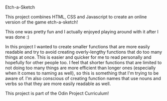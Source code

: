 Etch-a-Sketch

This project combines HTML, CSS and Javascript to create an online version of the game etch-a-sketch!

This one was pretty fun and I actually enjoyed playing around with it after I was done :)

In this project I wanted to create smaller functions that are more easily readable and try to avoid creating overly-lengthy functions that do too many things at once. This is easier and quicker for me to read personally and hopefully for other people too. I feel that shorter functions that are limited to not doing too many things are more efficient than longer ones (especially when it comes to naming as well), so this is something that I'm trying to be aware of. I'm also conscious of creating function names that use nouns and verbs so that they are more easily readable as well.

This project is part of the Odin Project Curriculum!

 